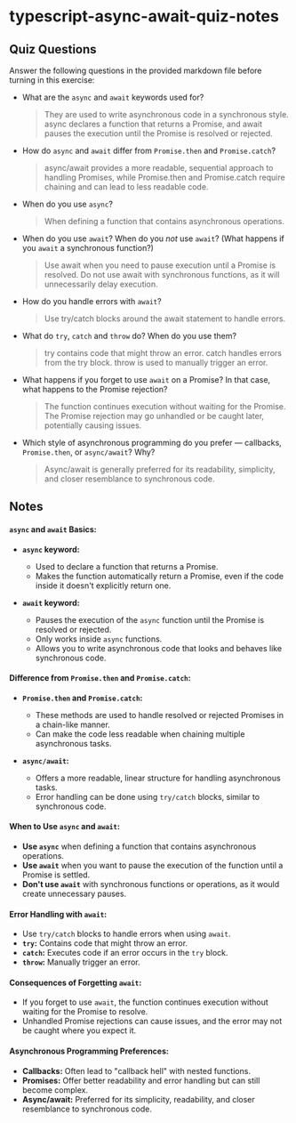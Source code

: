 # typescript-async-await-quiz-notes

## Quiz Questions

Answer the following questions in the provided markdown file before turning in this exercise:

- What are the `async` and `await` keywords used for?
  > They are used to write asynchronous code in a synchronous style. async declares a function that returns a Promise, and await pauses the execution until the Promise is resolved or rejected.

- How do `async` and `await` differ from `Promise.then` and `Promise.catch`?
  > async/await provides a more readable, sequential approach to handling Promises, while Promise.then and Promise.catch require chaining and can lead to less readable code.

- When do you use `async`?
  > When defining a function that contains asynchronous operations.

- When do you use `await`? When do you _not_ use `await`? (What happens if you `await` a synchronous function?)
  > Use await when you need to pause execution until a Promise is resolved. Do not use await with synchronous functions, as it will unnecessarily delay execution.

- How do you handle errors with `await`?
  > Use try/catch blocks around the await statement to handle errors.

- What do `try`, `catch` and `throw` do? When do you use them?
  > try contains code that might throw an error. catch handles errors from the try block. throw is used to manually trigger an error.

- What happens if you forget to use `await` on a Promise? In that case, what happens to the Promise rejection?
  > The function continues execution without waiting for the Promise. The Promise rejection may go unhandled or be caught later, potentially causing issues.

- Which style of asynchronous programming do you prefer — callbacks, `Promise.then`, or `async/await`? Why?
  > Async/await is generally preferred for its readability, simplicity, and closer resemblance to synchronous code.

## Notes

#### **`async` and `await` Basics:**
- **`async` keyword:**
  - Used to declare a function that returns a Promise.
  - Makes the function automatically return a Promise, even if the code inside it doesn't explicitly return one.

- **`await` keyword:**
  - Pauses the execution of the `async` function until the Promise is resolved or rejected.
  - Only works inside `async` functions.
  - Allows you to write asynchronous code that looks and behaves like synchronous code.

#### **Difference from `Promise.then` and `Promise.catch`:**
- **`Promise.then` and `Promise.catch`:**
  - These methods are used to handle resolved or rejected Promises in a chain-like manner.
  - Can make the code less readable when chaining multiple asynchronous tasks.

- **`async/await`:**
  - Offers a more readable, linear structure for handling asynchronous tasks.
  - Error handling can be done using `try/catch` blocks, similar to synchronous code.

#### **When to Use `async` and `await`:**
- **Use `async`** when defining a function that contains asynchronous operations.
- **Use `await`** when you want to pause the execution of the function until a Promise is settled.
- **Don't use `await`** with synchronous functions or operations, as it would create unnecessary pauses.

#### **Error Handling with `await`:**
- Use `try/catch` blocks to handle errors when using `await`.
- **`try`:** Contains code that might throw an error.
- **`catch`:** Executes code if an error occurs in the `try` block.
- **`throw`:** Manually trigger an error.

#### **Consequences of Forgetting `await`:**
- If you forget to use `await`, the function continues execution without waiting for the Promise to resolve.
- Unhandled Promise rejections can cause issues, and the error may not be caught where you expect it.

#### **Asynchronous Programming Preferences:**
- **Callbacks:** Often lead to "callback hell" with nested functions.
- **Promises:** Offer better readability and error handling but can still become complex.
- **Async/await:** Preferred for its simplicity, readability, and closer resemblance to synchronous code.
